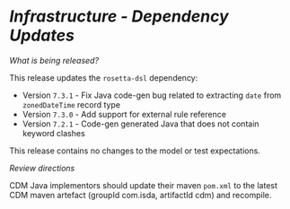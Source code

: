 # *Infrastructure - Dependency Updates*

_What is being released?_

This release updates the `rosetta-dsl` dependency:

- Version `7.3.1` - Fix Java code-gen bug related to extracting `date` from `zonedDateTime` record type
- Version `7.3.0` - Add support for external rule reference
- Version `7.2.1` - Code-gen generated Java that does not contain keyword clashes

This release contains no changes to the model or test expectations.

_Review directions_

CDM Java implementors should update their maven `pom.xml` to the latest CDM maven artefact (groupId com.isda, artifactId cdm) and recompile.
